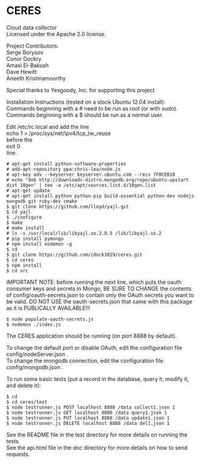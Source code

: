 CERES  
========  
  
Cloud data collector  
Licensed under the Apache 2.0 license. 

Project Contributors:  
Serge Borysov  
Conor Dockry  
Amasi El-Bakush  
Dave Hewitt  
Aneeth Krishnamoorthy  

Special thanks to Yesgoody, Inc. for supporting this project.  

  
Installation Instructions (tested on a stock Ubuntu 12.04 install):  
Commands beginning with a # need to be run as root (or with sudo).  Commands beginning with a $ should be run as a normal user.  

Edit /etc/rc.local and add the line  
    echo 1 > /proc/sys/net/ipv4/tcp_tw_reuse  
before the  
    exit 0  
line.  

    # apt-get install python-software-properties  
    # add-apt-repository ppa:chris-lea/node.js  
    # apt-key adv --keyserver keyserver.ubuntu.com --recv 7F0CEB10  
    # echo "deb http://downloads-distro.mongodb.org/repo/ubuntu-upstart dist 10gen" | tee -a /etc/apt/sources.list.d/10gen.list  
    # apt-get update  
    # apt-get install python python-pip build-essential python-dev nodejs mongodb git ruby-dev cmake  
    $ git clone https://github.com/lloyd/yajl.git  
    $ cd yajl  
    $ ./configure  
    $ make  
    # make install  
    # ln -s /usr/local/lib/libyajl.so.2.0.5 /lib/libyajl.so.2  
    # pip install pymongo  
    # npm install nodemon -g  
    $ cd  
    $ git clone https://github.com/cdock1029/ceres.git  
    $ cd ceres 
    $ npm install 
    $ cd src 
    
IMPORTANT NOTE: before running the next line, which puts the oauth consumer keys and secrets in Mongo, 
BE SURE TO CHANGE the contents of config/oauth-secrets.json to contain only the OAuth secrets you want to be valid. 
DO NOT USE the oauth-secrets.json that came with this package as it is PUBLICALLY AVAILABLE!!!
    
    $ node populate-oauth-secrets.js
    $ nodemon ./index.js  
  
The CERES application should be running (on port 8888 by default).  
  
To change the default port or disable OAuth, edit the configuration file config/nodeServer.json .  
To change the mongodb connection, edit the configuration file config/mongodb.json .  
  
To run some basic tests (put a record in the database, query it, modify it, and delete it):  

    $ cd  
    $ cd ceres/test  
    $ node testrunner.js POST localhost 8888 /data collect1.json 1  
    $ node testrunner.js GET localhost 8888 /data query1.json 1  
    $ node testrunner.js PUT localhost 8888 /data update1.json 1  
    $ node testrunner.js DELETE localhost 8888 /data del1.json 1  
      
See the README file in the test directory for more details on running the tests.  
See the api.html file in the doc directory for more details on how to send requests.
  

